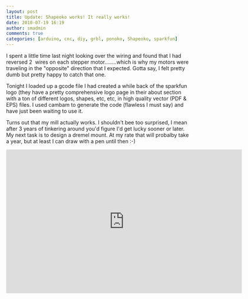 ```yaml
---
layout: post
title: Update: Shapeoko works! It really works!
date: 2010-07-19 16:19
author: smadmin
comments: true
categories: [arduino, cnc, diy, grbl, ponoko, Shapeoko, sparkfun]
---
```

I spent a little time last night looking over the wiring and found that I had reversed 2  wires on each stepper motor........which is why my motors were traveling in the "opposite" direction that I expected. Gotta say, I felt pretty dumb but pretty happy to catch that one.

Tonight I loaded up a gcode file I had created a while back of the sparkfun logo (they have a pretty comprehensive logo page in their about section with a ton of different logos, shapes, etc, etc, in high quality vector (PDF &amp; EPS) files. I used cambam to generate the code (flawless I must say) and have just been waiting to use it.

Turns out that my mill actually works. I shouldn't bee too surprised, I mean after 3 years of tinkering around you'd figure I'd get lucky sooner or later. My next task is to design a dremel mount. At my rate that will probalby take a year, but at least I can draw with a pen until then :-)

<p><iframe width="640" height="390" src="http://www.youtube.com/embed/641m7_Nc4Sw" frameborder="0" allowfullscreen></iframe></p>
